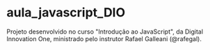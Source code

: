 # aula_javascript_DIO
Projeto desenvolvido no curso "Introdução ao JavaScript", da Digital Innovation One, ministrado pelo instrutor Rafael Galleani (@rafegal).
